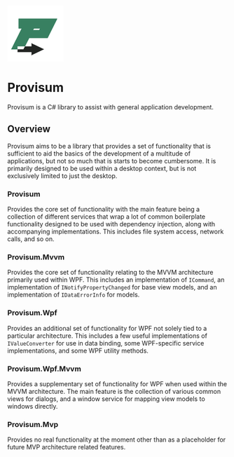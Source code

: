 ![Icon](https://raw.githubusercontent.com/connorhaigh/Provisum/master/Icon.png)

# Provisum

Provisum is a C# library to assist with general application development.

## Overview

Provisum aims to be a library that provides a set of functionality that is sufficient to aid the basics of the development of a multitude of applications, but not so much that is starts to become cumbersome. It is primarily designed to be used within a desktop context, but is not exclusively limited to just the desktop.

### Provisum

Provides the core set of functionality with the main feature being a collection of different services that wrap a lot of common boilerplate functionality designed to be used with dependency injection, along with accompanying implementations. This includes file system access, network calls, and so on.

### Provisum.Mvvm

Provides the core set of functionality relating to the MVVM architecture primarily used within WPF. This includes an implementation of `ICommand`, an implementation of `INotifyPropertyChanged` for base view models, and an implementation of `IDataErrorInfo` for models.

### Provisum.Wpf

Provides an additional set of functionality for WPF not solely tied to a particular architecture. This includes a few useful implementations of `IValueConverter` for use in data binding, some WPF-specific service implementations, and some WPF utility methods.

### Provisum.Wpf.Mvvm

Provides a supplementary set of functionality for WPF when used within the MVVM architecture. The main feature is the collection of various common views for dialogs, and a window service for mapping view models to windows directly.

### Provisum.Mvp

Provides no real functionality at the moment other than as a placeholder for future MVP architecture related features.
